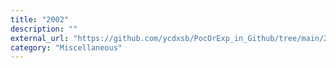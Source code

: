 ```yaml
---
title: "2002"
description: ""
external_url: "https://github.com/ycdxsb/PocOrExp_in_Github/tree/main/2002/README.md"
category: "Miscellaneous"
---
```

